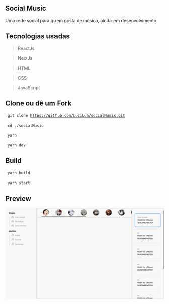 ## Social Music

Uma rede social para quem gosta de música, ainda em desenvolvimento.


## Tecnologias usadas

>  ReactJs

>  NextJs

>  HTML

>  CSS

>  JavaScript

## Clone ou dê um Fork


<code> git clone https://github.com/LuciLua/socialMusic.git</code>

<code> cd ./socialMusic</code>

<code> yarn </code>

<code> yarn dev </code>

## Build

<code> yarn build </code>

<code> yarn start </code>


## Preview

<img src="./print.png"/>
